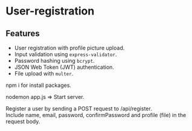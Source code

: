# User-registration

## Features
- User registration with profile picture upload.
- Input validation using `express-validator`.
- Password hashing using `bcrypt`.
- JSON Web Token (JWT) authentication.
- File upload with `multer`.

npm i for install packages.

nodemon app.js => Start server.

Register a user by sending a POST request to /api/register.   
Include name, email, password, confirmPassword and profile (file) in the request body.
